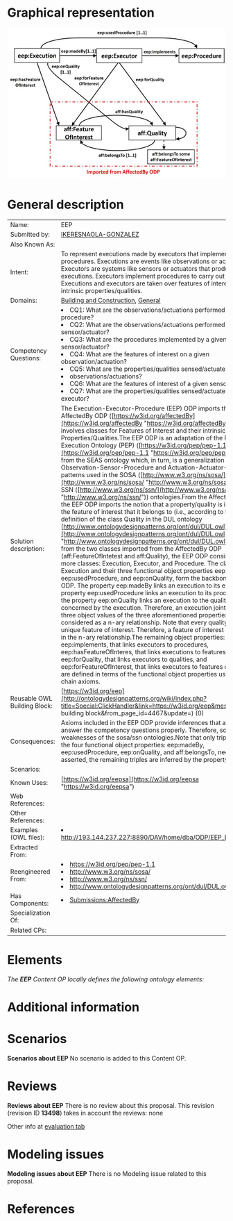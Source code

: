 #  Graphical representation


[![](./800px-ODPEEP.jpg)](../Image/ODPEEP.jpg.md "ODPEEP.jpg")
#  General description




|  |  |
| --- | --- |
|  Name: |  EEP |
|  Submitted by: | [IKERESNAOLA-GONZALEZ](../User/IKERESNAOLA-GONZALEZ.md "User:IKERESNAOLA-GONZALEZ") |
|  Also Known As: |  |
|  Intent: |  To represent executions made by executors that implement procedures. Executions are events like observations or actuations. Executors are systems like sensors or actuators that produce executions. Executors implement procedures to carry out their goals. Executions and executors are taken over features of interest and their intrinsic properties/qualities. |
|  Domains: | [Building and Construction](../Community/Building_and_Construction.md "Community:Building and Construction"), [General](../Community/General.md "Community:General") |
|  Competency Questions: | <li> CQ1: What are the observations/actuations performed by a given procedure?</li><li> CQ2: What are the observations/actuations performed by a given sensor/actuator?</li><li> CQ3: What are the procedures implemented by a given sensor/actuator?</li><li> CQ4: What are the features of interest on a given observation/actuation?</li><li> CQ5: What are the properties/qualities sensed/actuated by a given</li><li> observations/actuations?</li><li> CQ6: What are the features of interest of a given sensor/actuator?</li><li> CQ7: What are the properties/qualities sensed/actuated by a given executor?</li> |
|  Solution description: |  The Execution-Executor-Procedure (EEP) ODP imports the AffectedBy ODP ([https://w3id.org/affectedBy](https://w3id.org/affectedBy "https://w3id.org/affectedBy")), that involves classes for Features of Interest and their intrinsic Properties/Qualities.The EEP ODP is an adaptation of the Procedure Execution Ontology (PEP) ([https://w3id.org/pep/pep-1.1](https://w3id.org/pep/pep-1.1 "https://w3id.org/pep/pep-1.1")) from the SEAS ontology which, in turn, is a generalization of the Observation-Sensor-Procedure and Actuation-Actuator-Procedure patterns used in the SOSA ([http://www.w3.org/ns/sosa/](http://www.w3.org/ns/sosa/ "http://www.w3.org/ns/sosa/")) and SSN ([http://www.w3.org/ns/ssn/](http://www.w3.org/ns/ssn/ "http://www.w3.org/ns/ssn/")) ontologies.From the AffectedBy ODP, the EEP ODP imports the notion that a property/quality is intrinsic to the feature of interest that it belongs to (i.e., according to the definition of the class Quality in the DUL ontology [http://www.ontologydesignpatterns.org/ont/dul/DUL.owl](http://www.ontologydesignpatterns.org/ont/dul/DUL.owl "http://www.ontologydesignpatterns.org/ont/dul/DUL.owl")).Apart from the two classes imported from the AffectedBy ODP (aff:FeatureOfIntetest and aff:Quality), the EEP ODP consists of three more classes: Execution, Executor, and Procedure. The class Execution and their three functional object properties eep:madeBy, eep:usedProcedure, and eep:onQuality, form the backbone of the ODP. The property eep:madeBy links an execution to its executor, the property eep:usedProcedure links an execution to its procedure, and the property eep:onQuality links an execution to the quality/property concerned by the execution. Therefore, an execution jointly with their three object values of the three aforementioned properties can be considered as a n-ary relationship. Note that every quality belongs to unique feature of interest. Therefore, a feature of interest is involved in the n-ary relationship.The remaining object properties: eep:implements, that links executors to procedures, eep:hasFeatureOfInteres, that links executions to features of interest, eep:forQuality, that links executors to qualities, and eep:forFeatureOfInterest, that links executors to features of interest, are defined in terms of the functional object properties using property chain axioms. |
|  Reusable OWL Building Block: | [https://w3id.org/eep](http://ontologydesignpatterns.org/wiki/index.php?title=Special:ClickHandler&link=https://w3id.org/eep&message=OWL building block&from_page_id=4467&update=) (0) |
|  Consequences: |  Axioms included in the EEP ODP provide inferences that allow to answer the competency questions properly. Therefore, solving some weaknesses of the sosa/ssn ontologies.Note that only triples about the four functional object properties: eep:madeBy, eep:usedProcedure, eep:onQuality, and aff:belongsTo, needs to be asserted, the remaining triples are inferred by the property axioms. |
|  Scenarios: |  |
|  Known Uses: | [https://w3id.org/eepsa](https://w3id.org/eepsa "https://w3id.org/eepsa") |
|  Web References: |  |
|  Other References: |  |
|  Examples (OWL files): | <li><a class="external free" href="http://193.144.237.227:8890/DAV/home/dba/ODP/EEP_Example.owl" rel="nofollow" title="http://193.144.237.227:8890/DAV/home/dba/ODP/EEP_Example.owl">http://193.144.237.227:8890/DAV/home/dba/ODP/EEP_Example.owl</a></li> |
|  Extracted From: |  |
|  Reengineered From: | <li><a class="external free" href="https://w3id.org/pep/pep-1.1" rel="nofollow" title="https://w3id.org/pep/pep-1.1">https://w3id.org/pep/pep-1.1</a></li><li><a class="external free" href="http://www.w3.org/ns/sosa/" rel="nofollow" title="http://www.w3.org/ns/sosa/">http://www.w3.org/ns/sosa/</a></li><li><a class="external free" href="http://www.w3.org/ns/ssn/" rel="nofollow" title="http://www.w3.org/ns/ssn/">http://www.w3.org/ns/ssn/</a></li><li><a class="external free" href="http://www.ontologydesignpatterns.org/ont/dul/DUL.owl" rel="nofollow" title="http://www.ontologydesignpatterns.org/ont/dul/DUL.owl">http://www.ontologydesignpatterns.org/ont/dul/DUL.owl</a></li> |
|  Has Components: | <li><a href="../AffectedBy/AffectedBy.md" title="Submissions:AffectedBy">Submissions:AffectedBy</a></li> |
|  Specialization Of: |  |
|  Related CPs: |  |


  




#  Elements


_The __EEP__ Content OP locally defines the following ontology elements:_



#  Additional information


#  Scenarios



__Scenarios about EEP__
No scenario is added to this Content OP.




#  Reviews



__Reviews about EEP__
There is no review about this proposal.
This revision (revision ID __13498__) takes in account the reviews: none


Other info at [evaluation tab](http://ontologydesignpatterns.org/wiki/index.php?title=Submissions:EEP&action=evaluation "http://ontologydesignpatterns.org/wiki/index.php?title=Submissions:EEP&action=evaluation")




  




#  Modeling issues



__Modeling issues about EEP__
There is no Modeling issue related to this proposal.




  




#  References